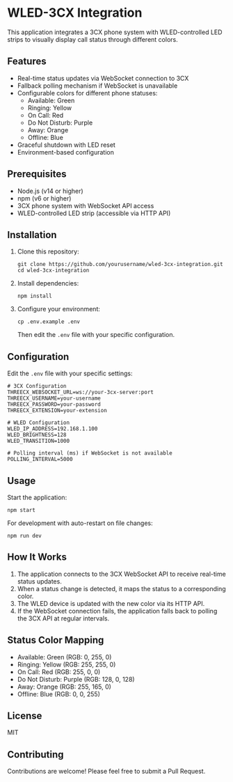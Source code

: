 # WLED-3CX Integration

This application integrates a 3CX phone system with WLED-controlled LED strips to visually display call status through different colors.

## Features

- Real-time status updates via WebSocket connection to 3CX
- Fallback polling mechanism if WebSocket is unavailable
- Configurable colors for different phone statuses:
  - Available: Green
  - Ringing: Yellow
  - On Call: Red
  - Do Not Disturb: Purple
  - Away: Orange
  - Offline: Blue
- Graceful shutdown with LED reset
- Environment-based configuration

## Prerequisites

- Node.js (v14 or higher)
- npm (v6 or higher)
- 3CX phone system with WebSocket API access
- WLED-controlled LED strip (accessible via HTTP API)

## Installation

1. Clone this repository:
   ```
   git clone https://github.com/yourusername/wled-3cx-integration.git
   cd wled-3cx-integration
   ```

2. Install dependencies:
   ```
   npm install
   ```

3. Configure your environment:
   ```
   cp .env.example .env
   ```
   Then edit the `.env` file with your specific configuration.

## Configuration

Edit the `.env` file with your specific settings:

```
# 3CX Configuration
THREECX_WEBSOCKET_URL=ws://your-3cx-server:port
THREECX_USERNAME=your-username
THREECX_PASSWORD=your-password
THREECX_EXTENSION=your-extension

# WLED Configuration
WLED_IP_ADDRESS=192.168.1.100
WLED_BRIGHTNESS=128
WLED_TRANSITION=1000

# Polling interval (ms) if WebSocket is not available
POLLING_INTERVAL=5000
```

## Usage

Start the application:

```
npm start
```

For development with auto-restart on file changes:

```
npm run dev
```

## How It Works

1. The application connects to the 3CX WebSocket API to receive real-time status updates.
2. When a status change is detected, it maps the status to a corresponding color.
3. The WLED device is updated with the new color via its HTTP API.
4. If the WebSocket connection fails, the application falls back to polling the 3CX API at regular intervals.

## Status Color Mapping

- Available: Green (RGB: 0, 255, 0)
- Ringing: Yellow (RGB: 255, 255, 0)
- On Call: Red (RGB: 255, 0, 0)
- Do Not Disturb: Purple (RGB: 128, 0, 128)
- Away: Orange (RGB: 255, 165, 0)
- Offline: Blue (RGB: 0, 0, 255)

## License

MIT

## Contributing

Contributions are welcome! Please feel free to submit a Pull Request.
